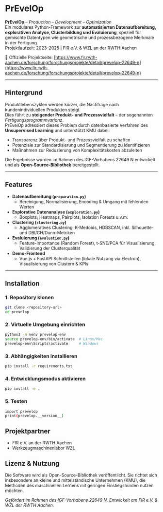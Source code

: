 # PrEvelOp

**PrEvelOp** – *Production – Development – Optimization*  
Ein modulares Python-Framework zur **automatisierten Datenaufbereitung, explorativen Analyse, Clusterbildung und Evaluierung**, speziell für gemischte Datentypen wie geometrische und prozessbezogene Merkmale in der Fertigung.  
Projektlaufzeit: 2023–2025 | FIR e.V. & WZL an der RWTH Aachen  

🔗 Offizielle Projektseite: [https://www.fir.rwth-aachen.de/forschung/forschungsprojekte/detail/prevelop-22649-n](https://www.fir.rwth-aachen.de/forschung/forschungsprojekte/detail/prevelop-22649-n)

---

## Hintergrund

Produktlebenszyklen werden kürzer, die Nachfrage nach kundenindividuellen Produkten steigt.  
Dies führt zu **steigender Produkt- und Prozessvielfalt** – der sogenannten *Fertigungsprogrammvarianz*.  
PrEvelOp adressiert dieses Problem durch datenbasierte Verfahren des **Unsupervised Learning** und unterstützt KMU dabei:

- Transparenz über Produkt- und Prozessvielfalt zu schaffen  
- Potenziale zur Standardisierung und Segmentierung zu identifizieren  
- Maßnahmen zur Reduzierung von Komplexitätskosten abzuleiten  

Die Ergebnisse wurden im Rahmen des IGF-Vorhabens 22649 N entwickelt und als **Open-Source-Bibliothek** bereitgestellt.

---

## Features

- **Datenaufbereitung (`preparation.py`)**  
  - Bereinigung, Normalisierung, Encoding & Umgang mit fehlenden Werten  
- **Explorative Datenanalyse (`exploration.py`)**  
  - Boxplots, Heatmaps, Pairplots, Isolation Forests u.v.m.  
- **Clustering (`clustering.py`)**  
  - Agglomeratives Clustering, K-Medoids, HDBSCAN, inkl. Silhouette- und DBI/CH/Dunn-Metriken  
- **Evaluierung (`evaluation.py`)**  
  - Feature-Importance (Random Forest), t-SNE/PCA für Visualisierung, Validierung der Clusterqualität  
- **Demo-Frontend**  
  - Vue.js + FastAPI Schnittstellen (lokale Nutzung via Electron), Visualisierung von Clustern & KPIs  

---

## Installation

### 1. Repository klonen

```bash
git clone <repository-url>
cd prevelop
```

### 2. Virtuelle Umgebung einrichten
```bash
python3 -m venv prevelop-env
source prevelop-env/bin/activate  # Linux/Mac
prevelop-env\Scripts\activate     # Windows
```

### 3. Abhängigkeiten installieren
```bash
pip install -r requirements.txt
```

### 4. Entwicklungsmodus aktivieren
```bash
pip install -e .
```

### 5. Testen
```bash
import prevelop
print(prevelop.__version__)
```

## Projektpartner
- FIR e.V. an der RWTH Aachen
- Werkzeugmaschinenlabor WZL

## Lizenz & Nutzung
Die Software wird als Open-Source-Bibliothek veröffentlicht.
Sie richtet sich insbesondere an kleine und mittelständische Unternehmen (KMU), die Methoden des maschinellen Lernens mit geringen Einstiegshürden nutzen möchten.

*Gefördert im Rahmen des IGF-Vorhabens 22649 N. Entwickelt am FIR e.V. & WZL der RWTH Aachen.*